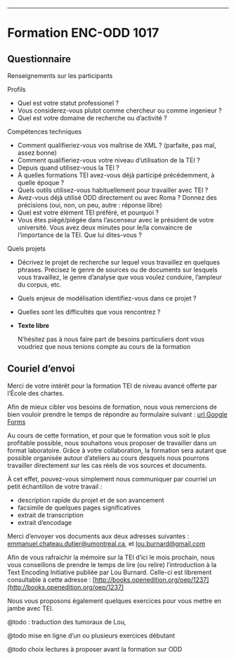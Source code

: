  ---

# Formation ENC-ODD 1017

## Questionnaire

Renseignements sur les participants

Profils

- Quel est votre statut professionel ?
- Vous considerez-vous plutot comme chercheur ou comme ingenieur ?
- Quel est votre domaine de recherche ou d’activité ?

Compétences techniques

- Comment qualifieriez-vous vos maîtrise de XML ? (parfaite, pas mal, assez bonne)
- Comment qualifieriez-vous votre niveau d’utilisation de la TEI ?
- Depuis quand utilisez-vous la TEI ?
- À quelles formations TEI avez-vous déjà participé précédemment, à quelle époque ?
- Quels outils utilisez-vous habituellement pour travailler avec TEI ?
- Avez-vous déjà utilisé ODD directement ou avec Roma ? Donnez des précisions (oui, non, un peu, autre : réponse libre)
- Quel est votre élément TEI préféré, et pourquoi ?
- Vous êtes piégé/piégée dans l’ascenseur avec le président de votre université. Vous avez deux minutes pour le/la convaincre de l’importance de la TEI. Que lui dites-vous ?

Quels projets

- Décrivez le projet de recherche sur lequel vous travaillez en quelques phrases. Précisez le genre de sources ou de documents sur lesquels vous travaillez, le genre d’analyse que vous voulez conduire, l’ampleur du corpus, etc.
- Quels enjeux de modélisation identifiez-vous dans ce projet ?
- Quelles sont les difficultés que vous rencontrez ?


- **Texte libre**

  N’hésitez pas à nous faire part de besoins particuliers dont vous voudriez que nous tenions compte au cours de la formation

## Couriel d’envoi

Merci de votre intérêt pour la formation TEI de niveau avancé offerte par l’École des chartes. 

Afin de mieux cibler vos besoins de formation, nous vous remercions de bien vouloir prendre le temps de répondre au formulaire suivant : [url Google Forms](url)

Au cours de cette formation, et pour que le formation vous soit le plus profitable possible, nous souhaitons vous proposer de travailler dans un format laboratoire. Grâce à votre collaboration, la formation sera autant que possible organisée autour d’ateliers au cours desquels nous pourrons travailler directement sur les cas réels de vos sources et documents.

À cet effet, pouvez-vous simplement nous communiquer par courriel un petit échantillon de votre travail :

- description rapide du projet et de son avancement
- facsimile de quelques pages significatives
- extrait de transcription
- extrait d’encodage

Merci d’envoyer vos documents aux deux adresses suivantes : emmanuel.chateau.dutier@umontreal.ca, et lou.burnard@gmail.com

Afin de vous rafraichir la mémoire sur la TEI d’ici le mois prochain, nous vous conseillons de prendre le temps de lire (ou relire) l’introduction à la Text Encoding Initiative publiée par Lou Burnard. Celle-ci est librement consultable à cette adresse : [http://books.openedition.org/oep/1237](http://books.openedition.org/oep/1237)

Nous vous proposons également quelques exercices pour vous mettre en jambe avec TEI.

@todo : traduction des tumoraux de Lou, 

@todo mise en ligne d’un ou plusieurs exercices débutant

@todo choix lectures à proposer avant la formation sur ODD

